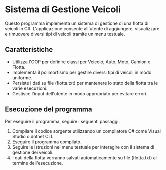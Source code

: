 # Sistema di Gestione Veicoli

Questo programma implementa un sistema di gestione di una flotta di veicoli in C#. L'applicazione consente all'utente di aggiungere, visualizzare e rimuovere diversi tipi di veicoli tramite un menu testuale.

## Caratteristiche

- Utilizza l'OOP per definire classi per Veicolo, Auto, Moto, Camion e Flotta.
- Implementa il polimorfismo per gestire diversi tipi di veicoli in modo uniforme.
- Persiste i dati su file (flotta.txt) per mantenere lo stato della flotta tra le varie esecuzioni.
- Gestisce l'input dell'utente in modo appropriato per evitare errori.

## Esecuzione del programma

Per eseguire il programma, seguire i seguenti passaggi:

1. Compilare il codice sorgente utilizzando un compilatore C# come Visual Studio o dotnet CLI.
2. Eseguire il programma compilato.
3. Seguire le istruzioni nel menu testuale per interagire con il sistema di gestione dei veicoli.
4. I dati della flotta verranno salvati automaticamente su file (flotta.txt) al termine dell'esecuzione.

